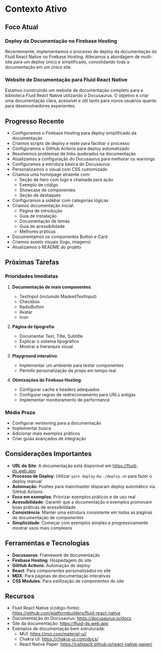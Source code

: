 # Contexto Ativo

## Foco Atual

### Deploy da Documentação no Firebase Hosting

Recentemente, implementamos o processo de deploy da documentação do Fluid React Native no Firebase Hosting. Alteramos a abordagem de multi-site para um deploy único e simplificado, consolidando toda a documentação em um único site.

### Website de Documentação para Fluid React Native

Estamos construindo um website de documentação completo para a biblioteca Fluid React Native utilizando o Docusaurus. O objetivo é criar uma documentação clara, acessível e útil tanto para novos usuários quanto para desenvolvedores experientes.

## Progresso Recente

- Configuramos o Firebase Hosting para deploy simplificado da documentação
- Criamos scripts de deploy e teste para facilitar o processo
- Configuramos o GitHub Actions para deploy automatizado
- Resolvemos problemas de links quebrados na documentação
- Atualizamos a configuração do Docusaurus para melhorar os warnings
- Configuramos a estrutura básica do Docusaurus
- Personalizamos o visual com CSS customizado
- Criamos uma homepage atraente com:
  - Seção de hero com logo e chamada para ação
  - Exemplo de código
  - Showcase de componentes
  - Seção de destaques
- Configuramos a sidebar com categorias lógicas
- Criamos documentação inicial:
  - Página de introdução
  - Guia de instalação
  - Documentação de temas
  - Guia de acessibilidade
  - Melhores práticas
- Documentamos os componentes Button e Card
- Criamos assets visuais (logo, imagens)
- Atualizamos o README do projeto

## Próximas Tarefas

### Prioridades Imediatas

1. **Documentação de mais componentes**:
   - TextInput (incluindo MaskedTextInput)
   - Checkbox
   - RadioButton
   - Avatar
   - Icon

2. **Página de tipografia**:
   - Documentar Text, Title, Subtitle
   - Explicar o sistema tipográfico
   - Mostrar a hierarquia visual

3. **Playground interativo**:
   - Implementar um ambiente para testar componentes
   - Permitir personalização de props em tempo real

4. **Otimizações do Firebase Hosting**:
   - Configurar cache e headers adequados
   - Configurar regras de redirecionamento para URLs antigas
   - Implementar monitoramento de performance

### Médio Prazo

- Configurar versioning para a documentação
- Implementar busca
- Adicionar mais exemplos práticos
- Criar guias avançados de integração

## Considerações Importantes

- **URL do Site**: A documentação está disponível em https://fluid-ds.web.app
- **Processo de Deploy**: Utilizar `yarn deploy` ou `./deploy.sh` para fazer o deploy manual
- **Automação**: Pushes para main/master disparam deploy automático via GitHub Actions
- **Foco em exemplos**: Priorizar exemplos práticos e de uso real
- **Acessibilidade**: Garantir que a documentação e exemplos promovam boas práticas de acessibilidade
- **Consistência**: Manter uma estrutura consistente em todas as páginas de documentação de componentes
- **Simplicidade**: Começar com exemplos simples e progressivamente mostrar usos mais complexos

## Ferramentas e Tecnologias

- **Docusaurus**: Framework de documentação
- **Firebase Hosting**: Hospedagem do site
- **GitHub Actions**: Automação de deploy
- **React**: Para componentes personalizados no site
- **MDX**: Para páginas de documentação interativas
- **CSS Modules**: Para estilização de componentes do site

## Recursos

- Fluid React Native (código-fonte): https://github.com/platformbuilders/fluid-react-native
- Documentação do Docusaurus: https://docusaurus.io/docs
- Site da documentação: https://fluid-ds.web.app
- Exemplos de documentação bem estruturada:
  - MUI: https://mui.com/material-ui/
  - Chakra UI: https://chakra-ui.com/docs/
  - React Native Paper: https://callstack.github.io/react-native-paper/ 